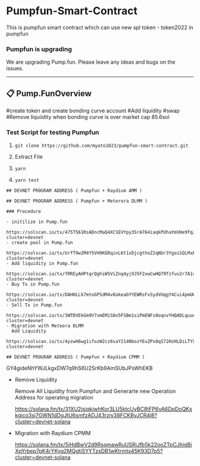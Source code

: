 # Pumpfun-Smart-Contract

This is pumpfun smart contract which can use new spl token - token2022 in pumpfun

### Pumpfun is upgrading

We are upgrading Pump.fun.
Please leave any ideas and bugs on the issues.

---
## 📋 **Pump.FunOverview**  

#create token and create bonding curve account
#Add liquidity
#swap
#Remove liquiidity when bonding curve is over market cap 85.6sol


### Test Script for testing Pumpfun

1. ```git clone https://github.com/myato1023/pumpfun-smart-contract.git```

2. Extract File

3. ```yarn```

4. ```yarn test```

```
## DEVNET PROGRAM ADDRESS ( Pumpfun + Raydium AMM )

## DEVNET PROGRAM ADDRESS ( Pumpfun + Meterora DLMM )

### Procedure

- initilize in Pump.fun
   https://solscan.io/tx/475T561RsADncMaQ4XCSEVYpy3SrA764iaqkPUhaYmVHe9fqJvRdjbq878cUTnD5T2JXhatvcDV3VCH837N9jsUu?cluster=devnet
- create pool in Pump.fun
   https://solscan.io/tx/UrfT9w2M4Y5VH9KGRqinL6t1xDjcgthoZ2qNUr3YgoiSQLMxBCZ6b9qWbTHjfQgkGhJx958JE2LhXYmKYJRU61u?cluster=devnet
- Add liquidity in Pump.fun
   https://solscan.io/tx/fRREyAHPtqrQghiW5ViZnq4yj9J5F2xwCwHQ79Tzfuv2r7A1voQFpkCD7GSqNymZNpBEjTXnq4ygvqkQu3Gzn1S?cluster=devnet
- Buy Tx in Pump.fun
   https://solscan.io/tx/DAHHLLk7mtoGPSdM4v8akeabYYEWRsFvSydVUqgY4Cui4pmUWsdh1Y6iY1n3EWhWYzcSedMYDCzRAM3QMvvXRgz?cluster=devnet
- Sell Tx in Pump.fun
   https://solscan.io/tx/3WTDVEkGm9V7xmEMiS8o5FSBm1siPmENFs8oqnvYHQADLquuesuSgGipuZWrzURBwuMejNoQRuQjLUaRo7PTT57r?cluster=devnet 
- Migration with Meteora DLMM
  Add Liquidity
  https://solscan.io/tx/4yzwH6wg1ifozW2cz6saY214NbozYEuZPx8qS72HzHLDiLTYXC68RFMazL3qTxKVXfstx1UTnhypykXjAAVp3pNp?cluster=devnet

## DEVNET PROGRAM ADDRESS ( Pumpfun + Raydium CPMM )
```
GY4gideNhYWJLkgxDW7q9hS6U2SrKb9AmSUbJPsWhEKB


- Remove Liquidity

  Remove All Liquidity from Pumpfun and Generarte new Operation Address for operating migration

  https://solana.fm/tx/31XU2jsiqkjwhKor3LU5ktcUyBC8tFP6vA6DpDoQKxkgico3si7GWN1dDgJtU6smfzADJ43rzjy38FCKByJCR4j8?cluster=devnet-solana

- Migration with Raydium CPMM

  https://solana.fm/tx/5iHdBwV2d9RsqmawRuUSRiJfb5k22ooZTpCJhigBiXpYrbep7pK4rYKyq2MQgtiSYYTzsDB1wKtrmtx45K93D7p5?cluster=devnet-solana


